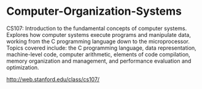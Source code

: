 # Computer-Organization-Systems

CS107: Introduction to the fundamental concepts of computer systems. Explores how computer systems execute programs and manipulate data, working from the C programming language down to the microprocessor. Topics covered include: the C programming language, data representation, machine-level code, computer arithmetic, elements of code compilation, memory organization and management, and performance evaluation and optimization.

http://web.stanford.edu/class/cs107/
